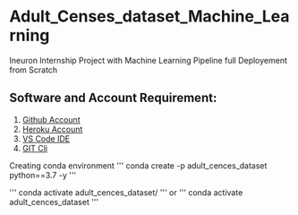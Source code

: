 # Adult_Censes_dataset_Machine_Learning
Ineuron Internship Project with Machine Learning Pipeline full Deployement from Scratch

## Software and Account Requirement:

1. [Github Account](http://github.com)
2. [Heroku Account](https://dashboard.heroku.com/login)
3. [VS Code IDE](https://code.visualstudio.com/download)
4. [GIT Cli](https://git-scm.com/downloads)



Creating conda environment
'''
conda create -p adult_cences_dataset python==3.7 -y
'''

'''
conda activate adult_cences_dataset/
'''
or
'''
conda activate adult_cences_dataset
'''

